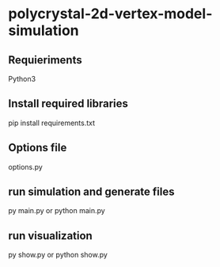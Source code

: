 # polycrystal-2d-vertex-model-simulation
## Requieriments
Python3

## Install required libraries
pip install requirements.txt

## Options file
options.py

## run simulation and generate files
py main.py 
or
python main.py

## run visualization 
py show.py
or
python show.py